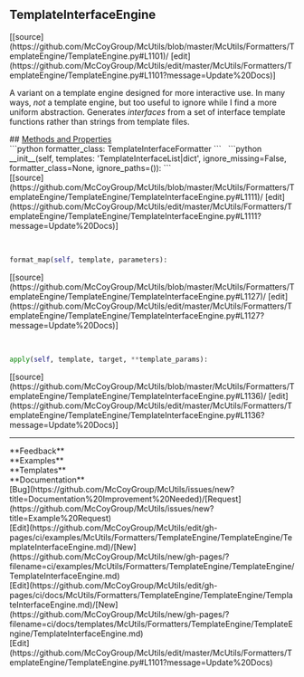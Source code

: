 ## <a id="McUtils.McUtils.Formatters.TemplateEngine.TemplateEngine.TemplateInterfaceEngine">TemplateInterfaceEngine</a> 

<div class="docs-source-link" markdown="1">
[[source](https://github.com/McCoyGroup/McUtils/blob/master/McUtils/Formatters/TemplateEngine/TemplateEngine.py#L1101)/
[edit](https://github.com/McCoyGroup/McUtils/edit/master/McUtils/Formatters/TemplateEngine/TemplateEngine.py#L1101?message=Update%20Docs)]
</div>

A variant on a template engine designed for more interactive use.
In many ways, _not_ a template engine, but too useful to ignore while I
find a more uniform abstraction.
Generates _interfaces_ from a set of interface template functions
rather than strings from template files.







<div class="collapsible-section">
 <div class="collapsible-section collapsible-section-header" markdown="1">
## <a class="collapse-link" data-toggle="collapse" href="#methods" markdown="1"> Methods and Properties</a> <a class="float-right" data-toggle="collapse" href="#methods"><i class="fa fa-chevron-down"></i></a>
 </div>
 <div class="collapsible-section collapsible-section-body collapse show" id="methods" markdown="1">
 ```python
formatter_class: TemplateInterfaceFormatter
```
<a id="McUtils.McUtils.Formatters.TemplateEngine.TemplateEngine.TemplateInterfaceEngine.__init__" class="docs-object-method">&nbsp;</a> 
```python
__init__(self, templates: 'TemplateInterfaceList|dict', ignore_missing=False, formatter_class=None, ignore_paths=()): 
```
<div class="docs-source-link" markdown="1">
[[source](https://github.com/McCoyGroup/McUtils/blob/master/McUtils/Formatters/TemplateEngine/TemplateEngine/TemplateInterfaceEngine.py#L1111)/
[edit](https://github.com/McCoyGroup/McUtils/edit/master/McUtils/Formatters/TemplateEngine/TemplateEngine/TemplateInterfaceEngine.py#L1111?message=Update%20Docs)]
</div>


<a id="McUtils.McUtils.Formatters.TemplateEngine.TemplateEngine.TemplateInterfaceEngine.format_map" class="docs-object-method">&nbsp;</a> 
```python
format_map(self, template, parameters): 
```
<div class="docs-source-link" markdown="1">
[[source](https://github.com/McCoyGroup/McUtils/blob/master/McUtils/Formatters/TemplateEngine/TemplateEngine/TemplateInterfaceEngine.py#L1127)/
[edit](https://github.com/McCoyGroup/McUtils/edit/master/McUtils/Formatters/TemplateEngine/TemplateEngine/TemplateInterfaceEngine.py#L1127?message=Update%20Docs)]
</div>


<a id="McUtils.McUtils.Formatters.TemplateEngine.TemplateEngine.TemplateInterfaceEngine.apply" class="docs-object-method">&nbsp;</a> 
```python
apply(self, template, target, **template_params): 
```
<div class="docs-source-link" markdown="1">
[[source](https://github.com/McCoyGroup/McUtils/blob/master/McUtils/Formatters/TemplateEngine/TemplateEngine/TemplateInterfaceEngine.py#L1136)/
[edit](https://github.com/McCoyGroup/McUtils/edit/master/McUtils/Formatters/TemplateEngine/TemplateEngine/TemplateInterfaceEngine.py#L1136?message=Update%20Docs)]
</div>
 </div>
</div>












---


<div markdown="1" class="text-secondary">
<div class="container">
  <div class="row">
   <div class="col" markdown="1">
**Feedback**   
</div>
   <div class="col" markdown="1">
**Examples**   
</div>
   <div class="col" markdown="1">
**Templates**   
</div>
   <div class="col" markdown="1">
**Documentation**   
</div>
   <div class="col" markdown="1">
   
</div>
   <div class="col" markdown="1">
   
</div>
   <div class="col" markdown="1">
   
</div>
</div>
  <div class="row">
   <div class="col" markdown="1">
[Bug](https://github.com/McCoyGroup/McUtils/issues/new?title=Documentation%20Improvement%20Needed)/[Request](https://github.com/McCoyGroup/McUtils/issues/new?title=Example%20Request)   
</div>
   <div class="col" markdown="1">
[Edit](https://github.com/McCoyGroup/McUtils/edit/gh-pages/ci/examples/McUtils/Formatters/TemplateEngine/TemplateEngine/TemplateInterfaceEngine.md)/[New](https://github.com/McCoyGroup/McUtils/new/gh-pages/?filename=ci/examples/McUtils/Formatters/TemplateEngine/TemplateEngine/TemplateInterfaceEngine.md)   
</div>
   <div class="col" markdown="1">
[Edit](https://github.com/McCoyGroup/McUtils/edit/gh-pages/ci/docs/McUtils/Formatters/TemplateEngine/TemplateEngine/TemplateInterfaceEngine.md)/[New](https://github.com/McCoyGroup/McUtils/new/gh-pages/?filename=ci/docs/templates/McUtils/Formatters/TemplateEngine/TemplateEngine/TemplateInterfaceEngine.md)   
</div>
   <div class="col" markdown="1">
[Edit](https://github.com/McCoyGroup/McUtils/edit/master/McUtils/Formatters/TemplateEngine/TemplateEngine.py#L1101?message=Update%20Docs)   
</div>
   <div class="col" markdown="1">
   
</div>
   <div class="col" markdown="1">
   
</div>
   <div class="col" markdown="1">
   
</div>
</div>
</div>
</div>